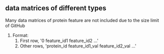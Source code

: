 

## data matrices of different types

Many data matrices of protein feature are not included due to the size limit of GitHub 


1. Format:
   1. First row, '0 feature_id1 feature_id2 ...'
   2. Other rows, 'protein_id feature_id1_val feature_id2_val ...'
